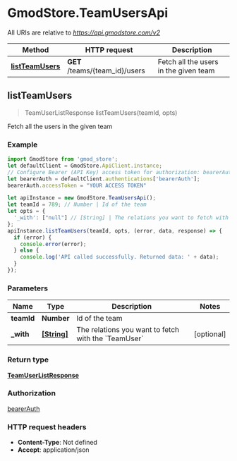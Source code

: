 # GmodStore.TeamUsersApi

All URIs are relative to *https://api.gmodstore.com/v2*

Method | HTTP request | Description
------------- | ------------- | -------------
[**listTeamUsers**](TeamUsersApi.md#listTeamUsers) | **GET** /teams/{team_id}/users | Fetch all the users in the given team



## listTeamUsers

> TeamUserListResponse listTeamUsers(teamId, opts)

Fetch all the users in the given team

### Example

```javascript
import GmodStore from 'gmod_store';
let defaultClient = GmodStore.ApiClient.instance;
// Configure Bearer (API Key) access token for authorization: bearerAuth
let bearerAuth = defaultClient.authentications['bearerAuth'];
bearerAuth.accessToken = "YOUR ACCESS TOKEN"

let apiInstance = new GmodStore.TeamUsersApi();
let teamId = 789; // Number | Id of the team
let opts = {
  '_with': ["null"] // [String] | The relations you want to fetch with the `TeamUser`
};
apiInstance.listTeamUsers(teamId, opts, (error, data, response) => {
  if (error) {
    console.error(error);
  } else {
    console.log('API called successfully. Returned data: ' + data);
  }
});
```

### Parameters


Name | Type | Description  | Notes
------------- | ------------- | ------------- | -------------
 **teamId** | **Number**| Id of the team | 
 **_with** | [**[String]**](String.md)| The relations you want to fetch with the &#x60;TeamUser&#x60; | [optional] 

### Return type

[**TeamUserListResponse**](TeamUserListResponse.md)

### Authorization

[bearerAuth](../README.md#bearerAuth)

### HTTP request headers

- **Content-Type**: Not defined
- **Accept**: application/json

